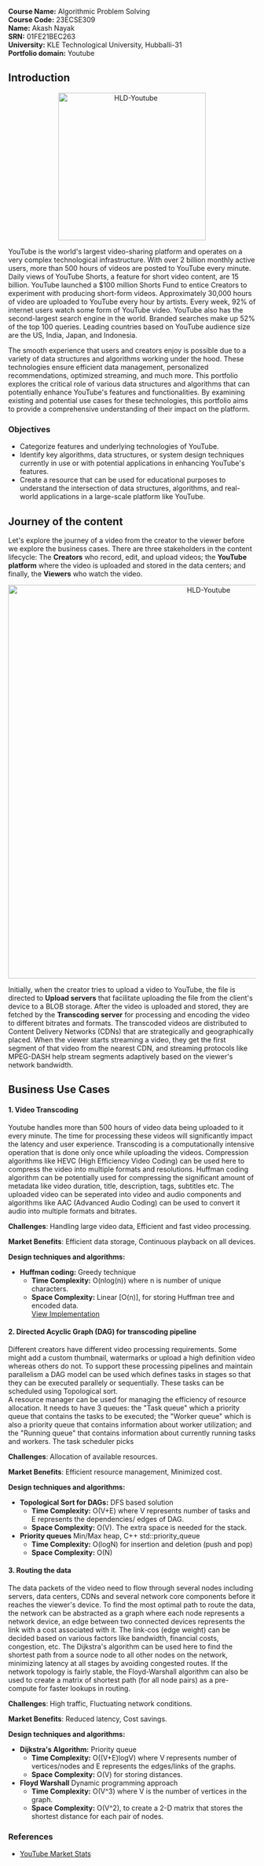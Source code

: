 **Course Name:** Algorithmic Problem Solving  
**Course Code:** 23ECSE309  
**Name:** Akash Nayak  
**SRN:** 01FE21BEC263   
**University:** KLE Technological University, Hubballi-31  
**Portfolio domain:** Youtube   

## Introduction
<p align="center">
  <img src="https://github.com/codedmachine111/APS/assets/88738817/acd3df2e-42ba-45bf-961a-3bc00530d6fd" width="300" alt="HLD-Youtube">
</p>

YouTube is the world's largest video-sharing platform and operates on a very complex technological infrastructure. With over 2 billion monthly active users, more than 500 hours of videos are posted to YouTube every minute. Daily views of YouTube Shorts, a feature for short video content, are 15 billion. YouTube launched a $100 million Shorts Fund to entice Creators to experiment with producing short-form videos. Approximately 30,000 hours of video are uploaded to YouTube every hour by artists. Every week, 92% of internet users watch some form of YouTube video. YouTube also has the second-largest search engine in the world. Branded searches make up 52% of the top 100 queries. Leading countries based on YouTube audience size are the US, India, Japan, and Indonesia.

The smooth experience that users and creators enjoy is possible due to a variety of data structures and algorithms working under the hood. These technologies ensure efficient data management, personalized recommendations, optimized streaming, and much more. This portfolio explores the critical role of various data structures and algorithms that can potentially enhance YouTube's features and functionalities. By examining existing and potential use cases for these technologies, this portfolio aims to provide a comprehensive understanding of their impact on the platform.

### Objectives
- Categorize features and underlying technologies of YouTube.
- Identify key algorithms, data structures, or system design techniques currently in use or with potential applications in enhancing YouTube's features.
- Create a resource that can be used for educational purposes to understand the intersection of data structures, algorithms, and real-world applications in a large-scale platform like YouTube.

## Journey of the content

Let's explore the journey of a video from the creator to the viewer before we explore the business cases. There are three stakeholders in the content lifecycle: The **Creators** who record, edit, and upload videos; the **YouTube platform** where the video is uploaded and stored in the data centers; and finally, the **Viewers** who watch the video.
<p align="center">
  <img src="https://github.com/codedmachine111/APS/assets/88738817/71f5334c-f75f-4039-b623-0cce27331917" width="800" alt="HLD-Youtube">
</p>

Initially, when the creator tries to upload a video to YouTube, the file is directed to **Upload servers** that facilitate uploading the file from the client's device to a BLOB storage. After the video is uploaded and stored, they are fetched by the **Transcoding server** for processing and encoding the video to different bitrates and formats. The transcoded videos are distributed to Content Delivery Networks (CDNs) that are strategically and geographically placed. When the viewer starts streaming a video, they get the first segment of that video from the nearest CDN, and streaming protocols like MPEG-DASH help stream segments adaptively based on the viewer's network bandwidth.

## Business Use Cases

#### 1. Video Transcoding
Youtube handles more than 500 hours of video data being uploaded to it every minute. The time for processing these videos will significantly impact the latency and user experience. Transcoding is a computationally intensive operation that is done only once while uploading the videos. Compression algorithms like HEVC (High Efficiency Video Coding) can be used here to compress the video into multiple formats and resolutions. Huffman coding algorithm can be potentially used for compressing the significant amount of metadata like video duration, title, description, tags, subtitles etc. The uploaded video can be seperated into video and audio components and algorithms like AAC (Advanced Audio Coding) can be used to convert it audio into multiple formats and bitrates.

**Challenges**: Handling large video data, Efficient and fast video processing.

**Market Benefits**: Efficient data storage, Continuous playback on all devices.

**Design techniques and algorithms:**  
- **Huffman coding:** Greedy technique
   - **Time Complexity:** O(nlog(n)) where n is number of unique characters.
   - **Space Complexity:** Linear [O(n)], for storing Huffman tree and encoded data.   
[View Implementation](https://www.geeksforgeeks.org/huffman-coding-greedy-algo-3/)

#### 2. Directed Acyclic Graph (DAG) for transcoding pipeline
Different creators have different video processing requirements. Some might add a custom thumbnail, watermarks or upload a high definition video whereas others do not. To support these processing pipelines and maintain parallelism a DAG model can be used which defines tasks in stages so that they can be executed parallely or sequentially. These tasks can be scheduled using Topological sort.  
A resource manager can be used for managing the efficiency of resource allocation. It needs to have 3 queues: the "Task queue" which a priority queue that contains the tasks to be executed; the "Worker queue" which is also a priority queue that contains information about worker utilization; and the "Running queue" that contains information about currently running tasks and workers. The task scheduler picks

**Challenges**: Allocation of available resources.

**Market Benefits**: Efficient resource management, Minimized cost.

**Design techniques and algorithms:**  
-  **Topological Sort for DAGs:** DFS based solution
   - **Time Complexity:** O(V+E) where V represents number of tasks and E represents the dependencies/ edges of DAG.
   - **Space Complexity:** O(V). The extra space is needed for the stack.
-  **Priority queues** Min/Max heap, C++ std::priority_queue
   - **Time Complexity:** O(logN) for insertion and deletion (push and pop)
   - **Space Complexity:** O(N)

#### 3. Routing the data
The data packets of the video need to flow through several nodes including servers, data centers, CDNs and several network core components before it reaches the viewer's device. To find the most optimal path to route the data, the network can be abstracted as a graph where each node represents a network device, an edge between two connected devices represents the link with a cost associated with it. The link-cos (edge weight) can be decided based on various factors like bandwidth, financial costs, congestion, etc. The Dijkstra's algorithm can be used here to find the shortest path from a source node to all other nodes on the network, minimizing latency at all stages by avoiding congested routes. If the network topology is fairly stable, the Floyd-Warshall algorithm can also be used to create a matrix of shortest path (for all node pairs) as a pre-compute for faster lookups in routing.

**Challenges**: High traffic, Fluctuating network conditions.

**Market Benefits**: Reduced latency, Cost savings.

**Design techniques and algorithms:**  
-  **Dijkstra's Algorithm:** Priority queue
   - **Time Complexity:** O((V+E)logV) where V represents number of vertices/nodes and E represents the edges/links of the graphs.
   - **Space Complexity:** O(V) for storing distances.
-  **Floyd Warshall** Dynamic programming approach
   - **Time Complexity:** O(V^3) where V is the number of vertices in the graph.
   - **Space Complexity:** O(V^2), to create a 2-D matrix that stores the shortest distance for each pair of nodes.

### References
- [YouTube Market Stats](https://www.simplilearn.com/youtube-marketing-stats-article)
